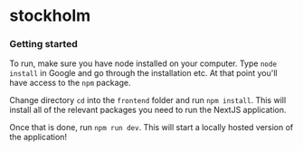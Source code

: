 # stockholm

### Getting started

To run, make sure you have node installed on your computer. Type `node install` in Google and go through the
installation etc. At that point you'll have access to the `npm` package.

Change directory `cd` into the `frontend` folder and run `npm install`. This will install all of the relevant packages
you need to run the NextJS application.

Once that is done, run `npm run dev`. This will start a locally hosted version of the application!